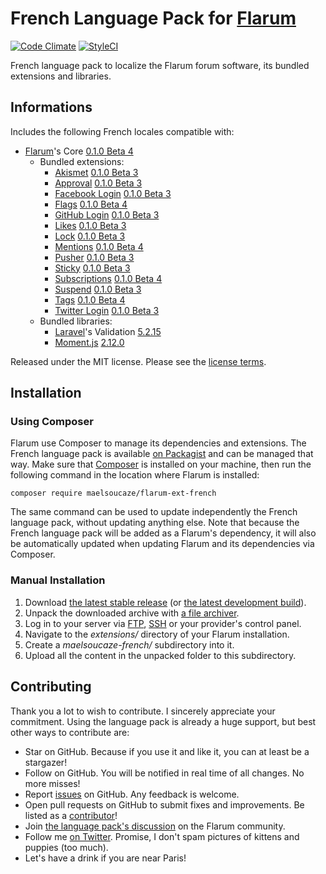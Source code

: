# French Language Pack for [Flarum](http://flarum.org/)
[![Code Climate](https://codeclimate.com/github/maelsoucaze/flarum-ext-french/badges/gpa.svg)](https://codeclimate.com/github/maelsoucaze/flarum-ext-french) [![StyleCI](https://styleci.io/repos/41550823/shield)](https://styleci.io/repos/41550823)

French language pack to localize the Flarum forum software, its bundled extensions and libraries.

## Informations

Includes the following French locales compatible with:

- [Flarum](https://github.com/flarum/core)'s Core [0.1.0 Beta 4](https://github.com/flarum/core/releases/tag/v0.1.0-beta.4)
  - Bundled extensions:
    - [Akismet](https://github.com/flarum/flarum-ext-akismet) [0.1.0 Beta 3](https://github.com/flarum/flarum-ext-akismet/releases/tag/v0.1.0-beta.3)
    - [Approval](https://github.com/flarum/flarum-ext-approval) [0.1.0 Beta 3](https://github.com/flarum/flarum-ext-approval/releases/tag/v0.1.0-beta.3)
    - [Facebook Login](https://github.com/flarum/flarum-ext-auth-facebook) [0.1.0 Beta 3](https://github.com/flarum/flarum-ext-auth-facebook/releases/tag/v0.1.0-beta.3)
    - [Flags](https://github.com/flarum/flarum-ext-flags) [0.1.0 Beta 4](https://github.com/flarum/flarum-ext-flags/releases/tag/v0.1.0-beta.4)
    - [GitHub Login](https://github.com/flarum/flarum-ext-auth-github) [0.1.0 Beta 3](https://github.com/flarum/flarum-ext-auth-github/releases/tag/v0.1.0-beta.3)
    - [Likes](https://github.com/flarum/flarum-ext-likes) [0.1.0 Beta 3](https://github.com/flarum/flarum-ext-likes/releases/tag/v0.1.0-beta.3)
    - [Lock](https://github.com/flarum/flarum-ext-lock) [0.1.0 Beta 3](https://github.com/flarum/flarum-ext-lock/releases/tag/v0.1.0-beta.3)
    - [Mentions](https://github.com/flarum/flarum-ext-mentions) [0.1.0 Beta 4](https://github.com/flarum/flarum-ext-mentions/releases/tag/v0.1.0-beta.4)
    - [Pusher](https://github.com/flarum/flarum-ext-pusher) [0.1.0 Beta 3](https://github.com/flarum/flarum-ext-pusher/releases/tag/v0.1.0-beta.3)
    - [Sticky](https://github.com/flarum/flarum-ext-sticky) [0.1.0 Beta 3](https://github.com/flarum/flarum-ext-sticky/releases/tag/v0.1.0-beta.3)
    - [Subscriptions](https://github.com/flarum/flarum-ext-subscriptions) [0.1.0 Beta 4](https://github.com/flarum/flarum-ext-subscriptions/releases/tag/v0.1.0-beta.4)
    - [Suspend](https://github.com/flarum/flarum-ext-suspend) [0.1.0 Beta 3](https://github.com/flarum/flarum-ext-suspend/releases/tag/v0.1.0-beta.3)
    - [Tags](https://github.com/flarum/flarum-ext-tags) [0.1.0 Beta 4](https://github.com/flarum/flarum-ext-tags/releases/tag/v0.1.0-beta.4)
    - [Twitter Login](https://github.com/flarum/flarum-ext-auth-twitter) [0.1.0 Beta 3](https://github.com/flarum/flarum-ext-auth-twitter/releases/tag/v0.1.0-beta.3)
  - Bundled libraries:
    - [Laravel](https://github.com/laravel/laravel)'s Validation [5.2.15](https://github.com/laravel/laravel/releases/tag/v5.2.15)
    - [Moment.js](https://github.com/moment/moment) [2.12.0](https://github.com/moment/moment/releases/tag/2.12.0)

Released under the MIT license. Please see the [license terms](https://github.com/maelsoucaze/flarum-ext-french/blob/master/LICENSE).

## Installation

### Using Composer

Flarum use Composer to manage its dependencies and extensions. The French language pack is available [on Packagist](https://packagist.org/packages/maelsoucaze/flarum-ext-french) and can be managed that way. Make sure that [Composer](https://getcomposer.org/) is installed on your machine, then run the following command in the location where Flarum is installed:

```
composer require maelsoucaze/flarum-ext-french
```

The same command can be used to update independently the French language pack, without updating anything else. Note that because the French language pack will be added as a Flarum's dependency, it will also be automatically updated when updating Flarum and its dependencies via Composer.

### Manual Installation

1. Download [the latest stable release](https://github.com/maelsoucaze/flarum-ext-french/releases) (or [the latest development build](https://github.com/maelsoucaze/flarum-ext-french/archive/master.zip)).
2. Unpack the downloaded archive with [a file archiver](https://en.wikipedia.org/wiki/Comparison_of_file_archivers).
3. Log in to your server via [FTP](https://en.wikipedia.org/wiki/File_Transfer_Protocol), [SSH](https://en.wikipedia.org/wiki/Secure_Shell) or your provider's control panel.
4. Navigate to the *extensions/* directory of your Flarum installation.
5. Create a *maelsoucaze-french/* subdirectory into it.
6. Upload all the content in the unpacked folder to this subdirectory.

## Contributing

Thank you a lot to wish to contribute. I sincerely appreciate your commitment. Using the language pack is already a huge support, but best other ways to contribute are:

- Star on GitHub. Because if you use it and like it, you can at least be a stargazer!
- Follow on GitHub. You will be notified in real time of all changes. No more misses!
- Report [issues](https://github.com/maelsoucaze/flarum-ext-french/issues) on GitHub. Any feedback is welcome.
- Open pull requests on GitHub to submit fixes and improvements. Be listed as a [contributor](https://github.com/maelsoucaze/flarum-ext-french/graphs/contributors)!
- Join [the language pack's discussion](https://discuss.flarum.org/d/615-french-language-pack) on the Flarum community.
- Follow me [on Twitter](https://twitter.com/maelsoucaze). Promise, I don't spam pictures of kittens and puppies (too much).
- Let's have a drink if you are near Paris!
